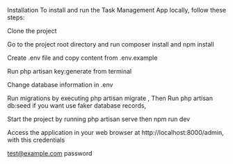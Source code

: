 Installation
To install and run the Task Management App locally, follow these steps:

Clone the project

Go to the project root directory and run composer install and npm install

Create .env file and copy content from .env.example

Run php artisan key:generate from terminal

Change database information in .env

Run migrations by executing php artisan migrate , Then Run php artisan db:seed if you want use faker database records,

Start the project by running php artisan serve then npm run dev

Access the application in your web browser at http://localhost:8000/admin, with this credentials

test@example.com
password
